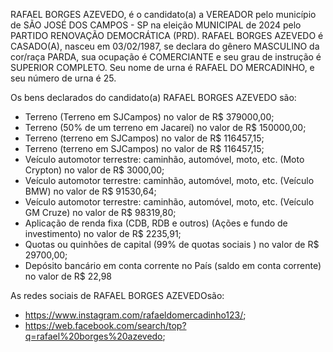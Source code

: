 RAFAEL BORGES AZEVEDO, é o candidato(a) a VEREADOR pelo município de SÃO JOSÉ DOS CAMPOS - SP na eleição MUNICIPAL de 2024 pelo PARTIDO RENOVAÇÃO DEMOCRÁTICA (PRD). RAFAEL BORGES AZEVEDO é CASADO(A), nasceu em 03/02/1987, se declara do gênero MASCULINO da cor/raça PARDA, sua ocupação é COMERCIANTE e seu grau de instrução é SUPERIOR COMPLETO. Seu nome de urna é RAFAEL DO MERCADINHO, e seu número de urna é 25.

Os bens declarados do candidato(a) RAFAEL BORGES AZEVEDO são: 
- Terreno (Terreno em SJCampos) no valor de R$ 379000,00;
- Terreno (50% de um terreno em Jacareí) no valor de R$ 150000,00;
- Terreno (terreno em SJCampos) no valor de R$ 116457,15;
- Terreno (terreno em SJCampos) no valor de R$ 116457,15;
- Veículo automotor terrestre: caminhão, automóvel, moto, etc. (Moto Crypton) no valor de R$ 3000,00;
- Veículo automotor terrestre: caminhão, automóvel, moto, etc. (Veículo BMW) no valor de R$ 91530,64;
- Veículo automotor terrestre: caminhão, automóvel, moto, etc. (Veículo GM Cruze) no valor de R$ 98319,80;
- Aplicação de renda fixa (CDB, RDB e outros) (Ações e fundo de investimento) no valor de R$ 2235,91;
- Quotas ou quinhões de capital (99% de quotas sociais ) no valor de R$ 29700,00;
- Depósito bancário em conta corrente no País (saldo em conta corrente) no valor de R$ 22,98

As redes sociais de RAFAEL BORGES AZEVEDOsão:
- https://www.instagram.com/rafaeldomercadinho123/;
- https://web.facebook.com/search/top?q=rafael%20borges%20azevedo;